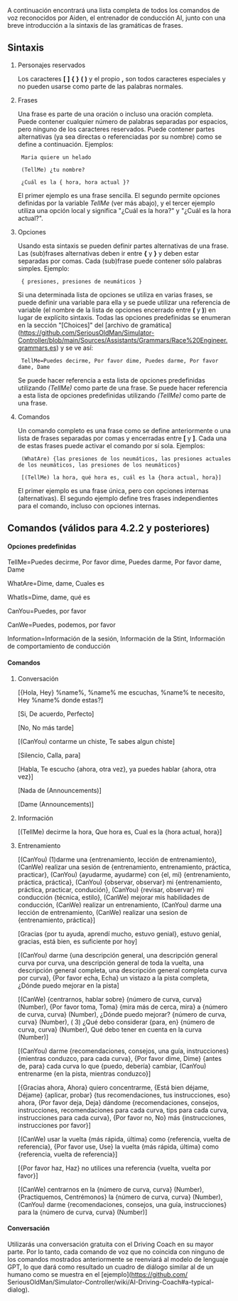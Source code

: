 A continuación encontrará una lista completa de todos los comandos de voz reconocidos por Aiden, el entrenador de conducción AI, junto con una breve introducción a la sintaxis de las gramáticas de frases.

## Sintaxis

1. Personajes reservados

   Los caracteres **[** **]** **{** **}** **(** **)** y el propio **,** son todos caracteres especiales y no pueden usarse como parte de las palabras normales.
   
2. Frases

   Una frase es parte de una oración o incluso una oración completa. Puede contener cualquier número de palabras separadas por espacios, pero ninguno de los caracteres reservados. Puede contener partes alternativas (ya sea directas o referenciadas por su nombre) como se define a continuación. Ejemplos:
   
		Maria quiere un helado

		(TellMe) ¿tu nombre?
		
		¿Cuál es la { hora, hora actual }?
		
   El primer ejemplo es una frase sencilla. El segundo permite opciones definidas por la variable *TellMe* (ver más abajo), y el tercer ejemplo utiliza una opción local y significa "¿Cuál es la hora?" y "¿Cuál es la hora actual?".

3. Opciones

   Usando esta sintaxis se pueden definir partes alternativas de una frase. Las (sub)frases alternativas deben ir entre **{** y **}** y deben estar separadas por comas. Cada (sub)frase puede contener sólo palabras simples. Ejemplo:
   
		{ presiones, presiones de neumáticos }

   Si una determinada lista de opciones se utiliza en varias frases, se puede definir una variable para ella y se puede utilizar una referencia de variable (el nombre de la lista de opciones encerrado entre **(** y **)**) en lugar de explícito sintaxis. Todas las opciones predefinidas se enumeran en la sección "[Choices]" del [archivo de gramática] (https://github.com/SeriousOldMan/Simulator-Controller/blob/main/Sources/Assistants/Grammars/Race%20Engineer.grammars.es) y se ve así:

		TellMe=Puedes decirme, Por favor dime, Puedes darme, Por favor dame, Dame

   Se puede hacer referencia a esta lista de opciones predefinidas utilizando *(TellMe)* como parte de una frase. Se puede hacer referencia a esta lista de opciones predefinidas utilizando *(TellMe)* como parte de una frase.

4. Comandos

   Un comando completo es una frase como se define anteriormente o una lista de frases separadas por comas y encerradas entre **[** y **]**. Cada una de estas frases puede activar el comando por sí sola. Ejemplos:

		(WhatAre) {las presiones de los neumáticos, las presiones actuales de los neumáticos, las presiones de los neumáticos}
		
		[(TellMe) la hora, qué hora es, cuál es la {hora actual, hora}]

   El primer ejemplo es una frase única, pero con opciones internas (alternativas). El segundo ejemplo define tres frases independientes para el comando, incluso con opciones internas.

## Comandos (válidos para 4.2.2 y posteriores)

#### Opciones predefinidas

TellMe=Puedes decirme, Por favor dime, Puedes darme, Por favor dame, Dame

WhatAre=Dime, dame, Cuales es

WhatIs=Dime, dame, qué es

CanYou=Puedes, por favor

CanWe=Puedes, podemos, por favor

Information=Información de la sesión, Información de la Stint, Información de comportamiento de conducción

#### Comandos

1.  Conversación

	[{Hola, Hey} %name%, %name% me escuchas, %name% te necesito, Hey %name% donde estas?]
	
	[Si, De acuerdo, Perfecto]
	
	[No, No más tarde]
	
	[(CanYou) contarme un chiste, Te sabes algun chiste]
	
	[Silencio, Calla, para]
	
	[Habla, Te escucho {ahora, otra vez}, ya puedes hablar {ahora, otra vez}]
	
	[Nada de (Announcements)]
	
	[Dame (Announcements)]

2.  Información

	[(TellMe) decirme la hora, Que hora es, Cual es la {hora actual, hora}]

3.  Entrenamiento

	[(CanYou) (1)darme una {entrenamiento, lección de entrenamiento}, (CanWe) realizar una sesión de {entrenamiento, entrenamiento, práctica, practicar}, (CanYou) {ayudarme, ayudarme} con {el, mi} {entrenamiento, práctica, práctica}, (CanYou) {observar, observar} mi {entrenamiento, práctica, practicar, condución}, (CanYou) {revisar, observar} mi conducción {técnica, estilo}, (CanWe) mejorar mis habilidades de conducción, (CanWe) realizar un entrenamiento, (CanYou) darme una lección de entrenamiento, (CanWe) realizar una sesion de {entrenamiento, práctica}]

	[Gracias {por tu ayuda, aprendí mucho, estuvo genial}, estuvo genial, gracias, está bien, es suficiente por hoy]

	[(CanYou) darme {una descripción general, una descripción general curva por curva, una descripción general de toda la vuelta, una descripción general completa, una descripción general completa curva por curva}, {Por favor echa, Echa} un vistazo a la pista completa, ¿Dónde puedo mejorar en la pista]

	[(CanWe) {centrarnos, hablar sobre} {número de curva, curva} (Number), {Por favor toma, Toma} {mira más de cerca, mira} a {número de curva, curva} (Number), ¿Dónde puedo mejorar? {número de curva, curva} (Number),  ( 3) ¿Qué debo considerar {para, en} {número de curva, curva} (Number), Qué debo tener en cuenta en la curva (Number)]

	[(CanYou) darme {recomendaciones, consejos, una guía, instrucciones} {mientras conduzco, para cada curva}, {Por favor dime, Dime} {antes de, para} cada curva lo que {puedo, debería} cambiar, (CanYou) entrenarme {en la pista, mientras conduzco}]

	[{Gracias ahora, Ahora} quiero concentrarme, {Está bien déjame, Déjame} {aplicar, probar} {tus recomendaciones, tus instrucciones, eso} ahora, {Por favor deja, Deja} dándome {recomendaciones, consejos, instrucciones, recomendaciones para cada curva, tips para cada curva, instrucciones para cada curva}, {Por favor no, No} más {instrucciones, instrucciones por favor}]

	[(CanWe) usar la vuelta {más rápida, última} como {referencia, vuelta de referencia}, {Por favor use, Use} la vuelta {más rápida, última} como {referencia, vuelta de referencia}]

	[{Por favor haz, Haz} no utilices una referencia {vuelta, vuelta por favor}]
	
	[(CanWe) centrarnos en la {número de curva, curva} (Number), {Practiquemos, Centrémonos} la {número de curva, curva} (Number), (CanYou) darme {recomendaciones, consejos, una guía, instrucciones} para la {número de curva, curva} (Number)]

#### Conversación

Utilizarás una conversación gratuita con el Driving Coach en su mayor parte. Por lo tanto, cada comando de voz que no coincida con ninguno de los comandos mostrados anteriormente se reenviará al modelo de lenguaje GPT, lo que dará como resultado un cuadro de diálogo similar al de un humano como se muestra en el [ejemplo](https://github.com/ SeriousOldMan/Simulator-Controller/wiki/AI-Driving-Coach#a-typical-dialog).